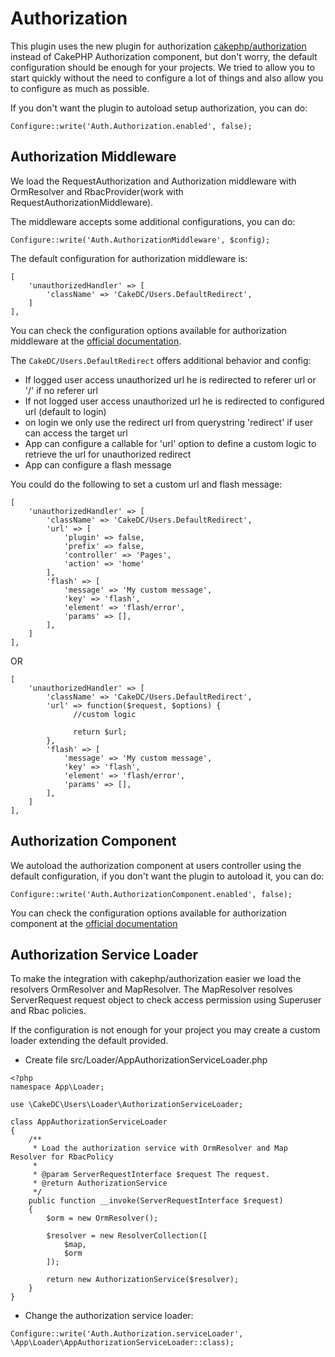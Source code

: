 Authorization
=============
This plugin uses the new plugin for authorization [cakephp/authorization](https://github.com/cakephp/authorization/)
instead of CakePHP Authorization component, but don't worry, the default configuration should be enough for your
projects. We tried to allow you to start quickly without the need to configure a lot of things and also
allow you to configure as much as possible.


If you don't want the plugin to autoload setup authorization, you can do:
```
Configure::write('Auth.Authorization.enabled', false);
```

Authorization Middleware
------------------------
We load the RequestAuthorization and Authorization middleware with OrmResolver and RbacProvider(work with RequestAuthorizationMiddleware).

The middleware accepts some additional configurations, you can do:
```
Configure::write('Auth.AuthorizationMiddleware', $config);
```

The default configuration for authorization middleware is:
```
[
    'unauthorizedHandler' => [
        'className' => 'CakeDC/Users.DefaultRedirect',
    ]
],
```

You can check the configuration options available for authorization middleware at the
[official documentation](https://github.com/cakephp/authorization/blob/master/docs/Middleware.md).

The `CakeDC/Users.DefaultRedirect` offers additional behavior and config:
  * If logged user access unauthorized url he is redirected to referer url or '/' if no referer url
  * If not logged user access unauthorized url he is redirected to configured url (default to login)
  * on login we only use the redirect url from querystring 'redirect' if user can access the target url
  * App can configure a callable for 'url' option to define a custom logic to retrieve the url for unauthorized redirect
  * App can configure a flash message

You could do the following to set a custom url and flash message:

```
[
    'unauthorizedHandler' => [
        'className' => 'CakeDC/Users.DefaultRedirect',
        'url' => [
            'plugin' => false,
            'prefix' => false,
            'controller' => 'Pages',
            'action' => 'home'
        ],
        'flash' => [
            'message' => 'My custom message',
            'key' => 'flash',
            'element' => 'flash/error',
            'params' => [],
        ],
    ]
],
```
OR
```
[
    'unauthorizedHandler' => [
        'className' => 'CakeDC/Users.DefaultRedirect',
        'url' => function($request, $options) {
              //custom logic

              return $url;
        },
        'flash' => [
            'message' => 'My custom message',
            'key' => 'flash',
            'element' => 'flash/error',
            'params' => [],
        ],
    ]
],
```
Authorization Component
-----------------------
We autoload the authorization component at users controller using the default configuration,
if you don't want the plugin to autoload it, you can do:
```
Configure::write('Auth.AuthorizationComponent.enabled', false);
```

You can check the configuration options available for authorization component at the
[official documentation](https://github.com/cakephp/authorization/blob/master/docs/Component.md)

Authorization Service Loader
-----------------------------
To make the integration with cakephp/authorization easier we load the resolvers OrmResolver and MapResolver.
The MapResolver resolves ServerRequest request object to check access permission using Superuser and Rbac policies.

If the configuration is not enough for your project you may create a custom loader extending the
default provided.

- Create file src/Loader/AppAuthorizationServiceLoader.php

```
<?php
namespace App\Loader;

use \CakeDC\Users\Loader\AuthorizationServiceLoader;

class AppAuthorizationServiceLoader
{
    /**
     * Load the authorization service with OrmResolver and Map Resolver for RbacPolicy
     *
     * @param ServerRequestInterface $request The request.
     * @return AuthorizationService
     */
    public function __invoke(ServerRequestInterface $request)
    {
        $orm = new OrmResolver();

        $resolver = new ResolverCollection([
            $map,
            $orm
        ]);

        return new AuthorizationService($resolver);
    }
}
```
- Change the authorization service loader:

```
Configure::write('Auth.Authorization.serviceLoader', \App\Loader\AppAuthorizationServiceLoader::class);
```
